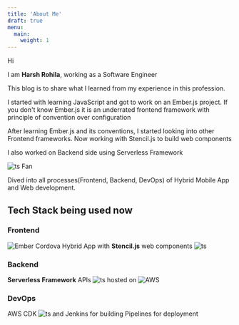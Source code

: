 ```yaml
---
title: 'About Me'
draft: true
menu:
  main:
    weight: 1
---
```


Hi

I am **Harsh Rohila**, working as a Software Engineer

This blog is to share what I learned from my experience in this profession.

I started with learning JavaScript and got to work on an Ember.js project. If you don't know Ember.js it is an underrated frontend framework with principle of convention over configuration

After learning Ember.js and its conventions, I started looking into other Frontend frameworks. Now working with Stencil.js to build web components

I also worked on Backend side using Serverless Framework

![ts](https://badgen.net/badge/-/TypeScript/blue?icon=typescript&label) Fan

Dived into all processes(Frontend, Backend, DevOps) of Hybrid Mobile App and Web development.

## Tech Stack being used now

### Frontend

![Ember](https://img.shields.io/badge/ember-1C1E24?style=for-the-badge&logo=ember.js&logoColor=#D04A37) Cordova Hybrid App with **Stencil.js** web components ![ts](https://badgen.net/badge/Built%20With/TypeScript/blue)

### Backend

**Serverless Framework** APIs ![ts](https://badgen.net/badge/Built%20With/TypeScript/blue) hosted on ![AWS](https://img.shields.io/badge/AWS-%23FF9900.svg?style=for-the-badge&logo=amazon-aws&logoColor=white)

### DevOps

AWS CDK ![ts](https://badgen.net/badge/Built%20With/TypeScript/blue) and Jenkins for building Pipelines for deployment
